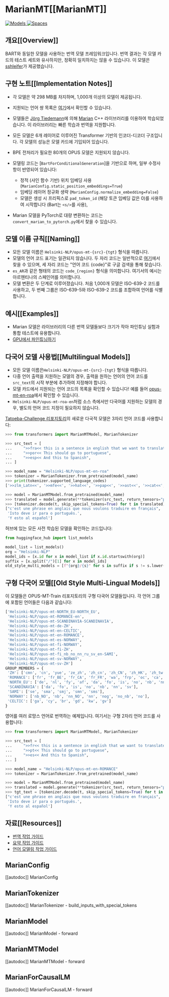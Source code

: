 <!--Copyright 2020 The HuggingFace Team. All rights reserved.

Licensed under the Apache License, Version 2.0 (the "License"); you may not use this file except in compliance with
the License. You may obtain a copy of the License at

http://www.apache.org/licenses/LICENSE-2.0

Unless required by applicable law or agreed to in writing, software distributed under the License is distributed on
an "AS IS" BASIS, WITHOUT WARRANTIES OR CONDITIONS OF ANY KIND, either express or implied. See the License for the
specific language governing permissions and limitations under the License.

⚠️ Note that this file is in Markdown but contain specific syntax for our doc-builder (similar to MDX) that may not be
rendered properly in your Markdown viewer.

-->

# MarianMT[[MarianMT]]

<div class="flex flex-wrap space-x-1">
<a href="https://huggingface.co/models?filter=marian">
<img alt="Models" src="https://img.shields.io/badge/All_model_pages-marian-blueviolet">
</a>
<a href="https://huggingface.co/spaces/docs-demos/opus-mt-zh-en">
<img alt="Spaces" src="https://img.shields.io/badge/%F0%9F%A4%97%20Hugging%20Face-Spaces-blue">
</a>
</div>

## 개요[[Overview]]

BART와 동일한 모델을 사용하는 번역 모델 프레임워크입니다. 번역 결과는 각 모델 카드의 테스트 세트와 유사하지만, 정확히 일치하지는 않을 수 있습니다. 이 모델은 [sshleifer](https://huggingface.co/sshleifer)가 제공했습니다.


## 구현 노트[[Implementation Notes]]

- 각 모델은 약 298 MB를 차지하며, 1,000개 이상의 모델이 제공됩니다.
- 지원되는 언어 쌍 목록은 [여기](https://huggingface.co/Helsinki-NLP)에서 확인할 수 있습니다.
- 모델들은 [Jörg Tiedemann](https://researchportal.helsinki.fi/en/persons/j%C3%B6rg-tiedemann)에 의해 [Marian](https://marian-nmt.github.io/) C++ 라이브러리를 이용하여 학습되었습니다. 이 라이브러리는 빠른 학습과 번역을 지원합니다.
- 모든 모델은 6개 레이어로 이루어진 Transformer 기반의 인코더-디코더 구조입니다. 각 모델의 성능은 모델 카드에 기입되어 있습니다.
- BPE 전처리가 필요한 80개의 OPUS 모델은 지원되지 않습니다.
- 모델링 코드는 [`BartForConditionalGeneration`]을 기반으로 하며, 일부 수정사항이 반영되어 있습니다:

  - 정적 (사인 함수 기반) 위치 임베딩 사용 (`MarianConfig.static_position_embeddings=True`)
  - 임베딩 레이어 정규화 생략 (`MarianConfig.normalize_embedding=False`)
  - 모델은 생성 시 프리픽스로 `pad_token_id` (해당 토큰 임베딩 값은 0)를 사용하여 시작합니다 (Bart는
    `<s/>`를 사용),
- Marian 모델을 PyTorch로 대량 변환하는 코드는 `convert_marian_to_pytorch.py`에서 찾을 수 있습니다.


## 모델 이름 규칙[[Naming]]

- 모든 모델 이름은 `Helsinki-NLP/opus-mt-{src}-{tgt}` 형식을 따릅니다.
- 모델의 언어 코드 표기는 일관되지 않습니다. 두 자리 코드는 일반적으로 [여기](https://developers.google.com/admin-sdk/directory/v1/languages)에서 찾을 수 있으며, 세 자리 코드는 "언어 코드 {code}"로 구글 검색을 통해 찾습니다. 
- `es_AR`과 같은 형태의 코드는 `code_{region}` 형식을 의미합니다. 여기서의 예시는 아르헨티나의 스페인어를 의미합니다.
- 모델 변환은 두 단계로 이루어졌습니다. 처음 1,000개 모델은 ISO-639-2 코드를 사용하고, 두 번째 그룹은 ISO-639-5와 ISO-639-2 코드를 조합하여 언어를 식별합니다.


## 예시[[Examples]]

- Marian 모델은 라이브러리의 다른 번역 모델들보다 크기가 작아 파인튜닝 실험과 통합 테스트에 유용합니다.
- [GPU에서 파인튜닝하기](https://github.com/huggingface/transformers/blob/master/examples/legacy/seq2seq/train_distil_marian_enro.sh)

## 다국어 모델 사용법[[Multilingual Models]]

- 모든 모델 이름은`Helsinki-NLP/opus-mt-{src}-{tgt}` 형식을 따릅니다.
- 다중 언어 출력을 지원하는 모델의 경우, 출력을 원하는 언어의 언어 코드를 `src_text`의 시작 부분에 추가하여 지정해야 합니다.
- 모델 카드에서 지원되는 언어 코드의 목록을 확인할 수 있습니다! 예를 들어 [opus-mt-en-roa](https://huggingface.co/Helsinki-NLP/opus-mt-en-roa)에서 확인할 수 있습니다.
- `Helsinki-NLP/opus-mt-roa-en`처럼 소스 측에서만 다국어를 지원하는 모델의 경우, 별도의 언어 코드 지정이 필요하지 않습니다.

[Tatoeba-Challenge 리포지토리](https://github.com/Helsinki-NLP/Tatoeba-Challenge)의 새로운 다국적 모델은 3자리 언어 코드를 사용합니다:


```python
>>> from transformers import MarianMTModel, MarianTokenizer

>>> src_text = [
...     ">>fra<< this is a sentence in english that we want to translate to french",
...     ">>por<< This should go to portuguese",
...     ">>esp<< And this to Spanish",
... ]

>>> model_name = "Helsinki-NLP/opus-mt-en-roa"
>>> tokenizer = MarianTokenizer.from_pretrained(model_name)
>>> print(tokenizer.supported_language_codes)
['>>zlm_Latn<<', '>>mfe<<', '>>hat<<', '>>pap<<', '>>ast<<', '>>cat<<', '>>ind<<', '>>glg<<', '>>wln<<', '>>spa<<', '>>fra<<', '>>ron<<', '>>por<<', '>>ita<<', '>>oci<<', '>>arg<<', '>>min<<']

>>> model = MarianMTModel.from_pretrained(model_name)
>>> translated = model.generate(**tokenizer(src_text, return_tensors="pt", padding=True))
>>> [tokenizer.decode(t, skip_special_tokens=True) for t in translated]
["c'est une phrase en anglais que nous voulons traduire en français",
 'Isto deve ir para o português.',
 'Y esto al español']
```

허브에 있는 모든 사전 학습된 모델을 확인하는 코드입니다:

```python
from huggingface_hub import list_models

model_list = list_models()
org = "Helsinki-NLP"
model_ids = [x.id for x in model_list if x.id.startswith(org)]
suffix = [x.split("/")[1] for x in model_ids]
old_style_multi_models = [f"{org}/{s}" for s in suffix if s != s.lower()]
```

## 구형 다국어 모델[[Old Style Multi-Lingual Models]]

이 모델들은 OPUS-MT-Train 리포지토리의 구형 다국어 모델들입니다. 각 언어 그룹에 포함된 언어들은 다음과 같습니다:

```python no-style
['Helsinki-NLP/opus-mt-NORTH_EU-NORTH_EU',
 'Helsinki-NLP/opus-mt-ROMANCE-en',
 'Helsinki-NLP/opus-mt-SCANDINAVIA-SCANDINAVIA',
 'Helsinki-NLP/opus-mt-de-ZH',
 'Helsinki-NLP/opus-mt-en-CELTIC',
 'Helsinki-NLP/opus-mt-en-ROMANCE',
 'Helsinki-NLP/opus-mt-es-NORWAY',
 'Helsinki-NLP/opus-mt-fi-NORWAY',
 'Helsinki-NLP/opus-mt-fi-ZH',
 'Helsinki-NLP/opus-mt-fi_nb_no_nn_ru_sv_en-SAMI',
 'Helsinki-NLP/opus-mt-sv-NORWAY',
 'Helsinki-NLP/opus-mt-sv-ZH']
GROUP_MEMBERS = {
 'ZH': ['cmn', 'cn', 'yue', 'ze_zh', 'zh_cn', 'zh_CN', 'zh_HK', 'zh_tw', 'zh_TW', 'zh_yue', 'zhs', 'zht', 'zh'],
 'ROMANCE': ['fr', 'fr_BE', 'fr_CA', 'fr_FR', 'wa', 'frp', 'oc', 'ca', 'rm', 'lld', 'fur', 'lij', 'lmo', 'es', 'es_AR', 'es_CL', 'es_CO', 'es_CR', 'es_DO', 'es_EC', 'es_ES', 'es_GT', 'es_HN', 'es_MX', 'es_NI', 'es_PA', 'es_PE', 'es_PR', 'es_SV', 'es_UY', 'es_VE', 'pt', 'pt_br', 'pt_BR', 'pt_PT', 'gl', 'lad', 'an', 'mwl', 'it', 'it_IT', 'co', 'nap', 'scn', 'vec', 'sc', 'ro', 'la'],
 'NORTH_EU': ['de', 'nl', 'fy', 'af', 'da', 'fo', 'is', 'no', 'nb', 'nn', 'sv'],
 'SCANDINAVIA': ['da', 'fo', 'is', 'no', 'nb', 'nn', 'sv'],
 'SAMI': ['se', 'sma', 'smj', 'smn', 'sms'],
 'NORWAY': ['nb_NO', 'nb', 'nn_NO', 'nn', 'nog', 'no_nb', 'no'],
 'CELTIC': ['ga', 'cy', 'br', 'gd', 'kw', 'gv']
}
```

영어를 여러 로망스 언어로 번역하는 예제입니다. 여기서는 구형 2자리 언어 코드를 사용합니다:


```python
>>> from transformers import MarianMTModel, MarianTokenizer

>>> src_text = [
...     ">>fr<< this is a sentence in english that we want to translate to french",
...     ">>pt<< This should go to portuguese",
...     ">>es<< And this to Spanish",
... ]

>>> model_name = "Helsinki-NLP/opus-mt-en-ROMANCE"
>>> tokenizer = MarianTokenizer.from_pretrained(model_name)

>>> model = MarianMTModel.from_pretrained(model_name)
>>> translated = model.generate(**tokenizer(src_text, return_tensors="pt", padding=True))
>>> tgt_text = [tokenizer.decode(t, skip_special_tokens=True) for t in translated]
["c'est une phrase en anglais que nous voulons traduire en français", 
 'Isto deve ir para o português.',
 'Y esto al español']
```

## 자료[[Resources]]

- [번역 작업 가이드](../tasks/translation)
- [요약 작업 가이드](../tasks/summarization)
- [언어 모델링 작업 가이드](../tasks/language_modeling)

## MarianConfig

[[autodoc]] MarianConfig

## MarianTokenizer

[[autodoc]] MarianTokenizer
    - build_inputs_with_special_tokens

<frameworkcontent>
<pt>

## MarianModel

[[autodoc]] MarianModel
    - forward

## MarianMTModel

[[autodoc]] MarianMTModel
    - forward

## MarianForCausalLM

[[autodoc]] MarianForCausalLM
    - forward

</pt>
</frameworkcontent>
